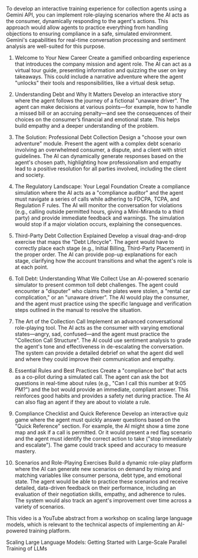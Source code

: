To develop an interactive training experience for collection agents using a Gemini API, you can implement role-playing scenarios where the AI acts as the consumer, dynamically responding to the agent's actions. This approach would allow agents to practice everything from handling objections to ensuring compliance in a safe, simulated environment. Gemini's capabilities for real-time conversation processing and sentiment analysis are well-suited for this purpose.

1. Welcome to Your New Career
Create a gamified onboarding experience that introduces the company mission and agent role. The AI can act as a virtual tour guide, presenting information and quizzing the user on key takeaways. This could include a narrative adventure where the agent "unlocks" their tools and responsibilities, like a virtual desk setup.

2. Understanding Debt and Why It Matters
Develop an interactive story where the agent follows the journey of a fictional "unaware driver". The agent can make decisions at various points—for example, how to handle a missed bill or an accruing penalty—and see the consequences of their choices on the consumer’s financial and emotional state. This helps build empathy and a deeper understanding of the problem.

3. The Solution: Professional Debt Collection
Design a "choose your own adventure" module. Present the agent with a complex debt scenario involving an overwhelmed consumer, a dispute, and a client with strict guidelines. The AI can dynamically generate responses based on the agent's chosen path, highlighting how professionalism and empathy lead to a positive resolution for all parties involved, including the client and society.

4. The Regulatory Landscape: Your Legal Foundation
Create a compliance simulation where the AI acts as a "compliance auditor" and the agent must navigate a series of calls while adhering to FDCPA, TCPA, and Regulation F rules. The AI will monitor the conversation for violations (e.g., calling outside permitted hours, giving a Mini-Miranda to a third party) and provide immediate feedback and warnings. The simulation would stop if a major violation occurs, explaining the consequences.

5. Third-Party Debt Collection Explained
Develop a visual drag-and-drop exercise that maps the "Debt Lifecycle". The agent would have to correctly place each stage (e.g., Initial Billing, Third-Party Placement) in the proper order. The AI can provide pop-up explanations for each stage, clarifying how the account transitions and what the agent's role is at each point.

6. Toll Debt: Understanding What We Collect
Use an AI-powered scenario simulator to present common toll debt challenges. The agent could encounter a "disputer" who claims their plates were stolen, a "rental car complication," or an "unaware driver". The AI would play the consumer, and the agent must practice using the specific language and verification steps outlined in the manual to resolve the situation.

7. The Art of the Collection Call
Implement an advanced conversational role-playing tool. The AI acts as the consumer with varying emotional states—angry, sad, confused—and the agent must practice the "Collection Call Structure". The AI could use sentiment analysis to grade the agent's tone and effectiveness in de-escalating the conversation. The system can provide a detailed debrief on what the agent did well and where they could improve their communication and empathy.

8. Essential Rules and Best Practices
Create a "compliance bot" that acts as a co-pilot during a simulated call. The agent can ask the bot questions in real-time about rules (e.g., "Can I call this number at 9:05 PM?") and the bot would provide an immediate, compliant answer. This reinforces good habits and provides a safety net during practice. The AI can also flag an agent if they are about to violate a rule.

9. Compliance Checklist and Quick Reference
Develop an interactive quiz game where the agent must quickly answer questions based on the "Quick Reference" section. For example, the AI might show a time zone map and ask if a call is permitted. Or it would present a red flag scenario and the agent must identify the correct action to take ("stop immediately and escalate"). The game could track speed and accuracy to measure mastery.

10. Scenarios and Role-Playing Exercises
Build a dynamic role-play platform where the AI can generate new scenarios on demand by mixing and matching variables like consumer persona, debt type, and emotional state. The agent would be able to practice these scenarios and receive detailed, data-driven feedback on their performance, including an evaluation of their negotiation skills, empathy, and adherence to rules. The system would also track an agent's improvement over time across a variety of scenarios.

This video is a YouTube abstract from a workshop on scaling large language models, which is relevant to the technical aspects of implementing an AI-powered training platform.

Scaling Large Language Models: Getting Started with Large-Scale Parallel Training of LLMs